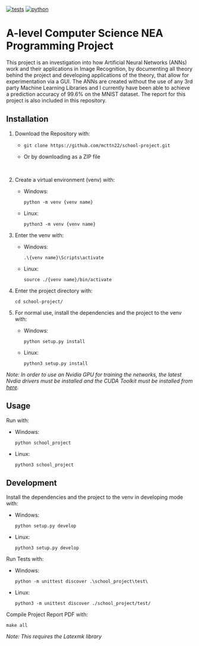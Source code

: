 <!-- The following lines generate badges showing the current status of the automated testing (Passing or Failing) and a Python3 badge correspondingly.) -->
[![tests](https://github.com/mcttn22/school-project/actions/workflows/tests.yml/badge.svg)](https://github.com/mcttn22/school-project/actions/workflows/tests.yml)
[![python](https://img.shields.io/badge/Python-3-3776AB.svg?style=flat&logo=python&logoColor=white)](https://www.python.org)

# A-level Computer Science NEA Programming Project

This project is an investigation into how Artificial Neural Networks (ANNs) work and their applications in Image Recognition, by documenting all theory behind the project and developing applications of the theory, that allow for experimentation via a GUI. The ANNs are created without the use of any 3rd party Machine Learning Libraries and I currently have been able to achieve a prediction accuracy of 99.6% on the MNIST dataset. The report for this project is also included in this repository.

## Installation

1. Download the Repository with:

   - ```
     git clone https://github.com/mcttn22/school-project.git
     ```
   - Or by downloading as a ZIP file

</br>

2. Create a virtual environment (venv) with:
   - Windows:
     ```
     python -m venv {venv name}
     ```
   - Linux:
     ```
     python3 -m venv {venv name}
     ```

3. Enter the venv with:
   - Windows:
     ```
     .\{venv name}\Scripts\activate
     ```
   - Linux:
     ```
     source ./{venv name}/bin/activate
     ```

4. Enter the project directory with:
   ```
   cd school-project/
   ```

5. For normal use, install the dependencies and the project to the venv with:
   - Windows:
     ```
     python setup.py install
     ```
   - Linux:
     ```
     python3 setup.py install
     ```

*Note: In order to use an Nvidia GPU for training the networks, the latest Nvdia drivers must be installed and the CUDA Toolkit must be installed from 
<a href="https://developer.nvidia.com/cuda-downloads">here</a>.*

## Usage

Run with:
- Windows:
  ```
  python school_project
  ```
- Linux:
  ```
  python3 school_project
  ```

## Development

Install the dependencies and the project to the venv in developing mode with:
- Windows:
  ```
  python setup.py develop
  ```
- Linux:
  ```
  python3 setup.py develop
  ```

Run Tests with:
- Windows:
  ```
  python -m unittest discover .\school_project\test\
  ```
- Linux:
  ```
  python3 -m unittest discover ./school_project/test/
  ```

Compile Project Report PDF with:
```
make all
```
*Note: This requires the Latexmk library*
